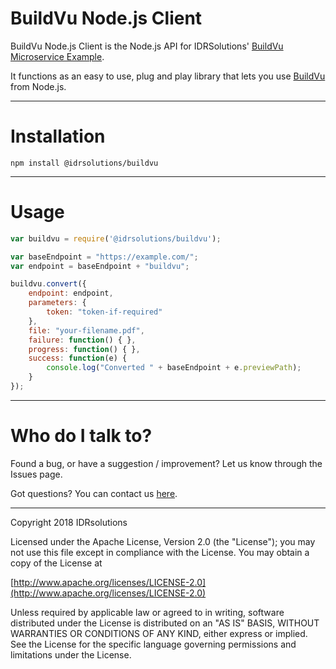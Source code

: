 # BuildVu Node.js Client #

BuildVu Node.js Client is the Node.js API for IDRSolutions' [BuildVu Microservice Example](https://github.com/idrsolutions/buildvu-microservice-example).

It functions as an easy to use, plug and play library that lets you use [BuildVu](https://www.idrsolutions.com/buildvu/) from Node.js. 

-----

# Installation #

```
npm install @idrsolutions/buildvu
```

-----

# Usage #

```javascript
var buildvu = require('@idrsolutions/buildvu');

var baseEndpoint = "https://example.com/";
var endpoint = baseEndpoint + "buildvu";

buildvu.convert({
    endpoint: endpoint,
    parameters: {
        token: "token-if-required"
    },
    file: "your-filename.pdf",
    failure: function() { },
    progress: function() { },
    success: function(e) {
        console.log("Converted " + baseEndpoint + e.previewPath);
    }
});
```

-----

# Who do I talk to? #

Found a bug, or have a suggestion / improvement? Let us know through the Issues page.

Got questions? You can contact us [here](https://idrsolutions.zendesk.com/hc/en-us/requests/new).

-----

Copyright 2018 IDRsolutions

Licensed under the Apache License, Version 2.0 (the "License");
you may not use this file except in compliance with the License.
You may obtain a copy of the License at

[http://www.apache.org/licenses/LICENSE-2.0](http://www.apache.org/licenses/LICENSE-2.0)

Unless required by applicable law or agreed to in writing, software
distributed under the License is distributed on an "AS IS" BASIS,
WITHOUT WARRANTIES OR CONDITIONS OF ANY KIND, either express or implied.
See the License for the specific language governing permissions and
limitations under the License.
